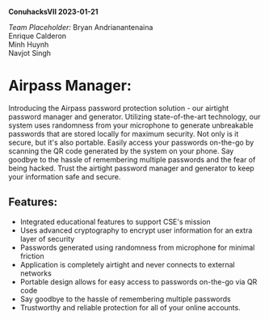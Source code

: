 **ConuhacksVII 2023-01-21**

*Team Placeholder:*
Bryan Andrianantenaina <br/>
Enrique Calderon <br/>
Minh Huynh <br/>
Navjot Singh <br/>

# Airpass Manager: 
Introducing the Airpass password protection solution - our airtight password manager and generator. Utilizing state-of-the-art technology, our system uses randomness from your microphone to generate unbreakable passwords that are stored locally for maximum security. Not only is it secure, but it's also portable. Easily access your passwords on-the-go by scanning the QR code generated by the system on your phone. Say goodbye to the hassle of remembering multiple passwords and the fear of being hacked. Trust the airtight password manager and generator to keep your information safe and secure.

## Features:
- Integrated educational features to support CSE's mission
- Uses advanced cryptography to encrypt user information for an extra layer of security
- Passwords generated using randomness from microphone for minimal friction
- Application is completely airtight and never connects to external networks
- Portable design allows for easy access to passwords on-the-go via QR code
- Say goodbye to the hassle of remembering multiple passwords
- Trustworthy and reliable protection for all of your online accounts.
